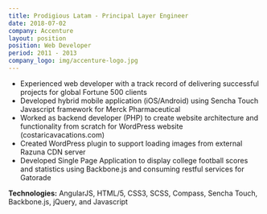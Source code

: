 ```yaml
---
title: Prodigious Latam - Principal Layer Engineer
date: 2018-07-02
company: Accenture
layout: position
position: Web Developer
period: 2011 - 2013
company_logo: img/accenture-logo.jpg
---
```

- Experienced web developer with a track record of delivering successful projects for global Fortune 500 clients
- Developed hybrid mobile application (iOS/Android) using Sencha Touch Javascript framework for Merck Pharmaceutical
- Worked as backend developer (PHP) to create website architecture and functionality from scratch for WordPress website (costaricavacations.com)
- Created WordPress plugin to support loading images from external Razuna CDN server
- Developed Single Page Application to display college football scores and statistics using Backbone.js and consuming restful services for Gatorade

**Technologies:** AngularJS, HTML/5, CSS3, SCSS, Compass, Sencha Touch, Backbone.js, jQuery, and Javascript
